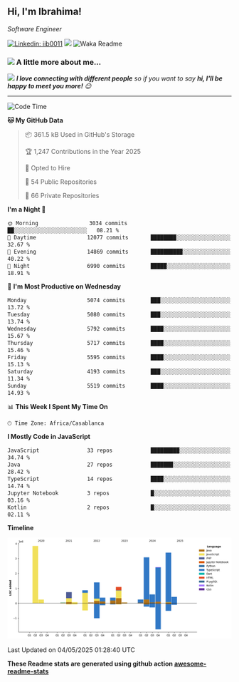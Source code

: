 <h2>Hi, I'm Ibrahima! </h2>
<p><em>Software Engineer 
</em></p>


[![Linkedin: iib0011](https://img.shields.io/badge/-iib0011-blue?style=flat-square&logo=Linkedin&logoColor=white&link=https://www.linkedin.com/in/iib0011/)](https://www.linkedin.com/in/iib0011/)
![](https://visitor-badge.glitch.me/badge?page_id=iib0011)
![Waka Readme](https://github.com/iib0011/iib0011/workflows/Waka%20Readme/badge.svg)


### <img src="https://media.giphy.com/media/VgCDAzcKvsR6OM0uWg/giphy.gif" width="50"> A little more about me...  


<img src="https://media.giphy.com/media/LnQjpWaON8nhr21vNW/giphy.gif" width="60"> <em><b>I love connecting with different people</b> so if you want to say <b>hi, I'll be happy to meet you more!</b> 😊</em>

---
<!--START_SECTION:waka-->
![Code Time](http://img.shields.io/badge/Code%20Time-4%2C784%20hrs%2019%20mins-blue)

**🐱 My GitHub Data** 

> 📦 361.5 kB Used in GitHub's Storage 
 > 
> 🏆 1,247 Contributions in the Year 2025
 > 
> 💼 Opted to Hire
 > 
> 📜 54 Public Repositories 
 > 
> 🔑 66 Private Repositories 
 > 
**I'm a Night 🦉** 

```text
🌞 Morning                3034 commits        ██░░░░░░░░░░░░░░░░░░░░░░░   08.21 % 
🌆 Daytime                12077 commits       ████████░░░░░░░░░░░░░░░░░   32.67 % 
🌃 Evening                14869 commits       ██████████░░░░░░░░░░░░░░░   40.22 % 
🌙 Night                  6990 commits        █████░░░░░░░░░░░░░░░░░░░░   18.91 % 
```
📅 **I'm Most Productive on Wednesday** 

```text
Monday                   5074 commits        ███░░░░░░░░░░░░░░░░░░░░░░   13.72 % 
Tuesday                  5080 commits        ███░░░░░░░░░░░░░░░░░░░░░░   13.74 % 
Wednesday                5792 commits        ████░░░░░░░░░░░░░░░░░░░░░   15.67 % 
Thursday                 5717 commits        ████░░░░░░░░░░░░░░░░░░░░░   15.46 % 
Friday                   5595 commits        ████░░░░░░░░░░░░░░░░░░░░░   15.13 % 
Saturday                 4193 commits        ███░░░░░░░░░░░░░░░░░░░░░░   11.34 % 
Sunday                   5519 commits        ████░░░░░░░░░░░░░░░░░░░░░   14.93 % 
```


📊 **This Week I Spent My Time On** 

```text
🕑︎ Time Zone: Africa/Casablanca
```

**I Mostly Code in JavaScript** 

```text
JavaScript               33 repos            █████████░░░░░░░░░░░░░░░░   34.74 % 
Java                     27 repos            ███████░░░░░░░░░░░░░░░░░░   28.42 % 
TypeScript               14 repos            ████░░░░░░░░░░░░░░░░░░░░░   14.74 % 
Jupyter Notebook         3 repos             █░░░░░░░░░░░░░░░░░░░░░░░░   03.16 % 
Kotlin                   2 repos             █░░░░░░░░░░░░░░░░░░░░░░░░   02.11 % 
```



**Timeline**

![Lines of Code chart](https://raw.githubusercontent.com/iib0011/iib0011/master/assets/bar_graph.png)


 Last Updated on 04/05/2025 01:28:40 UTC
<!--END_SECTION:waka-->

**These Readme stats are generated using github action [awesome-readme-stats](https://github.com/iib0011/waka-readme-stats)**
